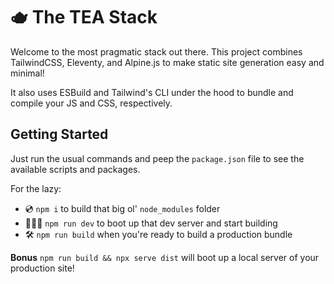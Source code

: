 # 🫖 The TEA Stack 

Welcome to the most pragmatic stack out there. This project combines TailwindCSS, Eleventy, and Alpine.js to make static site generation easy and minimal!

It also uses ESBuild and Tailwind's CLI under the hood to bundle and compile your JS and CSS, respectively.

## Getting Started

Just run the usual commands and peep the `package.json` file to see the available scripts and packages.

For the lazy:

- 💿 `npm i` to build that big ol' `node_modules` folder
- 👨🏻‍💻 `npm run dev` to boot up that dev server and start building
- 🛠 `npm run build` when you're ready to build a production bundle

**Bonus**
`npm run build && npx serve dist` will boot up a local server of your production site!
